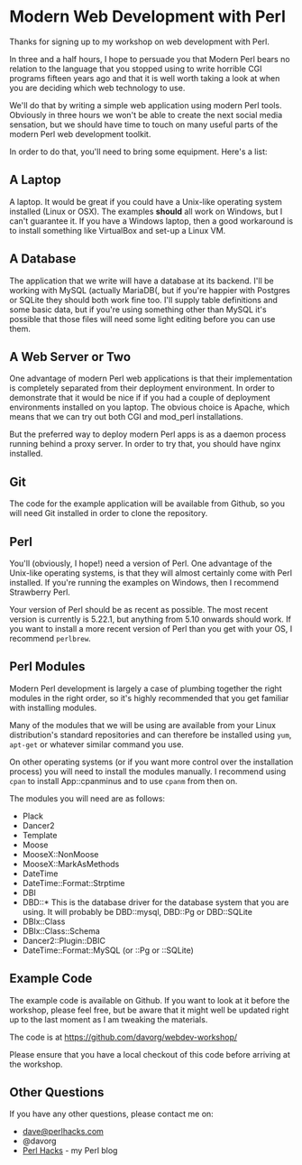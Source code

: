 # Modern Web Development with Perl

Thanks for signing up to my workshop on web development with Perl.

In three and a half hours, I hope to persuade you that Modern Perl
bears no relation to the language that you stopped using to write
horrible CGI programs fifteen years ago and that it is well worth
taking a look at when you are deciding which web technology to use.

We'll do that by writing a simple web application using modern Perl
tools. Obviously in three hours we won't be able to create the next
social media sensation, but we should have time to touch on many
useful parts of the modern Perl web development toolkit.

In order to do that, you'll need to bring some equipment. Here's a list:

## A Laptop

A laptop. It would be great if you could have a Unix-like operating
system installed (Linux or OSX). The examples **should** all work on
Windows, but I can't guarantee it. If you have a Windows laptop, then
a good workaround is to install something like VirtualBox and set-up a
Linux VM. 

## A Database

The application that we write will have a database at its backend.
I'll be working with MySQL (actually MariaDB(, but if you're happier
with Postgres or SQLite they should both work fine too. I'll supply
table definitions and some basic data, but if you're using something
other than MySQL it's possible that those files will need some light
editing before you can use them.

## A Web Server or Two

One advantage of modern Perl web applications is that their
implementation is completely separated from their deployment
environment. In order to demonstrate that it would be nice if if you
had a couple of deployment environments installed on you laptop. The
obvious choice is Apache, which means that we can try out both CGI and
mod_perl installations.

But the preferred way to deploy modern Perl apps is as a daemon
process running behind a proxy server. In order to try that, you
should have nginx installed.

## Git

The code for the example application will be available from Github, so
you will need Git installed in order to clone the repository.

## Perl

You'll (obviously, I hope!) need a version of Perl. One advantage of
the Unix-like operating systems, is that they will almost certainly
come with Perl installed. If you're running the examples on Windows,
then I recommend Strawberry Perl.

Your version of Perl should be as recent as possible. The most recent
version is currently is 5.22.1, but anything from 5.10 onwards should
work. If you want to install a more recent version of Perl than you
get with your OS, I recommend `perlbrew`.

## Perl Modules

Modern Perl development is largely a case of plumbing together the
right modules in the right order, so it's highly recommended that you
get familiar with installing modules.

Many of the modules that we will be using are available from your
Linux distribution's standard repositories and can therefore be
installed using `yum`, `apt-get` or whatever similar command you use.

On other operating systems (or if you want more control over the
installation process) you will need to install the modules manually. I
recommend using `cpan` to install App::cpanminus and to use `cpanm`
from then on.

The modules you will need are as follows:

* Plack
* Dancer2
* Template
* Moose
* MooseX::NonMoose
* MooseX::MarkAsMethods
* DateTime
* DateTime::Format::Strptime
* DBI
* DBD::*
  This is the database driver for the database system that you are
  using. It will probably be DBD::mysql, DBD::Pg or DBD::SQLite
* DBIx::Class
* DBIx::Class::Schema
* Dancer2::Plugin::DBIC
* DateTime::Format::MySQL (or ::Pg or ::SQLite)

## Example Code

The example code is available on Github. If you want to look at it
before the workshop, please feel free, but be aware that it might well
be updated right up to the last moment as I am tweaking the materials.

The code is at https://github.com/davorg/webdev-workshop/

Please ensure that you have a local checkout of this code before
arriving at the workshop.

## Other Questions

If you have any other questions, please contact me on:

* dave@perlhacks.com
* @davorg
* [Perl Hacks](http://perlhacks.com/) - my Perl blog
